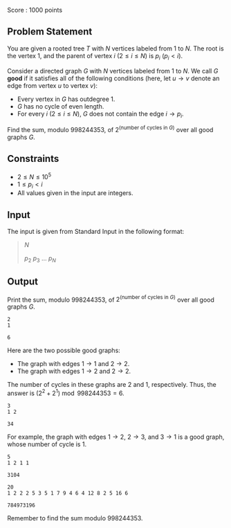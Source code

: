 Score : $1000$ points

## Problem Statement

You are given a rooted tree $T$ with $N$ vertices labeled from $1$ to $N$. The root is the vertex $1$, and the parent of vertex $i$ $(2 \leq i \leq N)$ is $p_i$ $(p_i \lt i)$.

Consider a directed graph $G$ with $N$ vertices labeled from $1$ to $N$. We call $G$ **good** if it satisfies all of the following conditions (here, let $u \to v$ denote an edge from vertex $u$ to vertex $v$):

- Every vertex in $G$ has outdegree $1$.
- $G$ has no cycle of even length.
- For every $i$ $(2 \leq i \leq N)$, $G$ does not contain the edge $i \to p_i$.

Find the sum, modulo $998244353$, of $2^{(\text{number of cycles in }G)}$ over all good graphs $G$.

## Constraints

- $2 \leq N \leq 10^5$
- $1 \leq p_i \lt i$
- All values given in the input are integers.

## Input

The input is given from Standard Input in the following format:

> $N$
> 
> $p_2$ $p_3$ $\dots$ $p_N$

## Output

Print the sum, modulo $998244353$, of $2^{(\text{number of cycles in }G)}$ over all good graphs $G$.

```input1
2
1
```

```output1
6
```

Here are the two possible good graphs:

- The graph with edges $1 \to 1$ and $2 \to 2$.
- The graph with edges $1 \to 2$ and $2 \to 2$.

The number of cycles in these graphs are $2$ and $1$, respectively. Thus, the answer is $(2^2 + 2^1) \bmod{998244353} = 6$.

```input2
3
1 2
```

```output2
34
```

For example, the graph with edges $1 \to 2$, $2 \to 3$, and $3 \to 1$ is a good graph, whose number of cycle is $1$.

```input3
5
1 2 1 1
```

```output3
3104
```

```input4
20
1 2 2 2 5 3 5 1 7 9 4 6 4 12 8 2 5 16 6
```

```output4
784973196
```

Remember to find the sum modulo $998244353$.